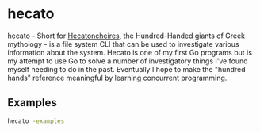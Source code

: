 # hecato

hecato - Short for [Hecatoncheires](https://en.wikipedia.org/wiki/Hecatoncheires), the Hundred-Handed giants of Greek mythology - is a file system CLI that can be used to investigate various information about the system. Hecato is one of my first Go programs but is my attempt to use Go to solve a number of investigatory things I've found myself needing to do in the past. Eventually I hope to make the "hundred hands" reference meaningful by learning concurrent programming.

## Examples

```bash
hecato -examples
```
